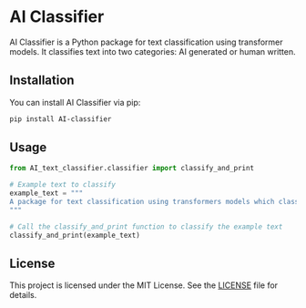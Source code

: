 # AI Classifier

AI Classifier is a Python package for text classification using transformer models. It classifies text into two categories: AI generated or human written.

## Installation

You can install AI Classifier via pip:

```bash
pip install AI-classifier
```

## Usage

```python
from AI_text_classifier.classifier import classify_and_print

# Example text to classify
example_text = """
A package for text classification using transformers models which classifies text whether it is AI generated or human written
"""

# Call the classify_and_print function to classify the example text
classify_and_print(example_text)
```

## License

This project is licensed under the MIT License. See the [LICENSE](LICENSE) file for details.
```
